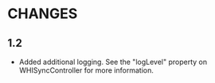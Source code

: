 CHANGES
=======

1.2
---

* Added additional logging. See the "logLevel" property on WHISyncController for more information.
